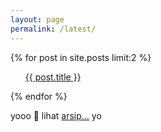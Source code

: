 ```yaml
---
layout: page
permalink: /latest/
---
```


<div class="entry">
  {% for post in site.posts limit:2 %}
      <ul class="b"><a href="{{ site.baseurl }}{{ post.url }}">{{ post.title }}</a></ul>
  {% endfor %}
</div>
<p>yooo</>
📁 lihat <a href="https://bryantara.com/artikel">arsip...</a> yo
